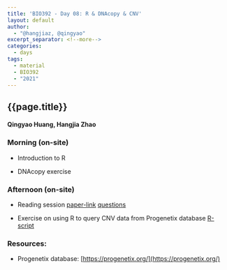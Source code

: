 ```yaml
---
title: 'BIO392 - Day 08: R & DNAcopy & CNV'
layout: default
author:
  - "@hangjiaz, @qingyao"
excerpt_separator: <!--more-->
categories:
  - days
tags:
  - material
  - BIO392
  - "2021"
---
```


## {{page.title}}
####  Qingyao Huang, Hangjia Zhao

### Morning (on-site)

* Introduction to R

* DNAcopy exercise

### Afternoon (on-site)

* Reading session [paper-link](https://www.nature.com/articles/nrg3871)   [questions](/UZH-BIO392/course-material/2021/2021-10-01-day-08/2021-10-01-BIO392-reading-session.pdf)

* Exercise on using R to query CNV data from Progenetix database [R-script](/UZH-BIO392/course-material/2021/2021-10-01-day-08/2021-10-01-BIO392-CNV.R)


### Resources:

* Progenetix database: [https://progenetix.org/](https://progenetix.org/)
